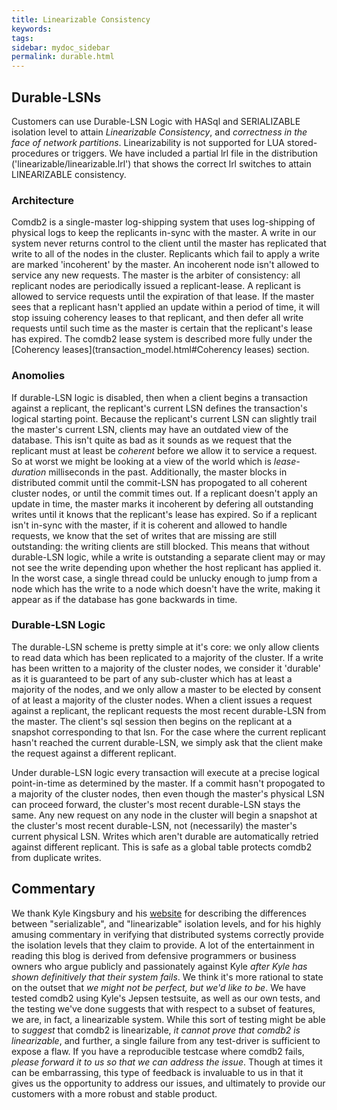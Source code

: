 ```yaml
---
title: Linearizable Consistency
keywords:
tags:
sidebar: mydoc_sidebar
permalink: durable.html
---
```


## Durable-LSNs

Customers can use Durable-LSN Logic with HASql and SERIALIZABLE isolation level to attain <i>Linearizable Consistency</i>, and <i>correctness in the face of network partitions</i>. Linearizability is not supported for LUA stored-procedures or triggers. We have included a partial lrl file in the distribution ('linearizable/linearizable.lrl') that shows the correct lrl switches to attain LINEARIZABLE consistency.

### Architecture

Comdb2 is a single-master log-shipping system that uses log-shipping of physical logs to keep the replicants in-sync with the master.  A write in our system never returns control to the client until the master has replicated that write to all of the nodes in the cluster.  Replicants which fail to apply a write are marked 'incoherent' by the master.  An incoherent node isn't allowed to service any new requests.  The master is the arbiter of consistency: all replicant nodes are periodically issued a replicant-lease.  A replicant is allowed to service requests until the expiration of that lease.  If the master sees that a replicant hasn't applied an update within a period of time, it will stop issuing coherency leases to that replicant, and then defer all write requests until such time as the master is certain that the replicant's lease has expired.  The comdb2 lease system is described more fully under the [Coherency leases](transaction_model.html#Coherency leases) section.

### Anomolies

If durable-LSN logic is disabled, then when a client begins a transaction against a replicant, the replicant's current LSN defines the transaction's logical starting point. Because the replicant's current LSN can slightly trail the master's current LSN, clients may have an outdated view of the database. This isn't quite as bad as it sounds as we request that the replicant must at least be <i>coherent</i> before we allow it to service a request. So at worst we might be looking at a view of the world which is <i>lease-duration</i> milliseconds in the past. Additionally, the master blocks in distributed commit until the commit-LSN has propogated to all coherent cluster nodes, or until the commit times out. If a replicant doesn't apply an update in time, the master marks it incoherent by defering all outstanding writes until it knows that the replicant's lease has expired. So if a replicant isn't in-sync with the master, if it is coherent and allowed to handle requests, we know that the set of writes that are missing are still outstanding: the writing clients are still blocked. This means that without durable-LSN logic, while a write is outstanding a separate client may or may not see the write depending upon whether the host replicant has applied it. In the worst case, a single thread could be unlucky enough to jump from a node which has the write to a node which doesn't have the write, making it appear as if the database has gone backwards in time.

### Durable-LSN Logic

The durable-LSN scheme is pretty simple at it's core: we only allow clients to read data which has been replicated to a majority of the cluster. If a write has been written to a majority of the cluster nodes, we consider it 'durable' as it is guaranteed to be part of any sub-cluster which has at least a majority of the nodes, and we only allow a master to be elected by consent of at least a majority of the cluster nodes. When a client issues a request against a replicant, the replicant requests the most recent durable-LSN from the master. The client's sql session then begins on the replicant at a snapshot corresponding to that lsn. For the case where the current replicant hasn't reached the current durable-LSN, we simply ask that the client make the request against a different replicant.

Under durable-LSN logic every transaction will execute at a precise logical point-in-time as determined by the master. If a commit hasn't propogated to a majority of the cluster nodes, then even though the master's physical LSN can proceed forward, the cluster's most recent durable-LSN stays the same. Any new request on any node in the cluster will begin a snapshot at the cluster's most recent durable-LSN, not (necessarily) the master's current physical LSN. Writes which aren't durable are automatically retried against different replicant. This is safe as a global table protects comdb2 from duplicate writes.

## Commentary

We thank Kyle Kingsbury and his [website](https://aphyr.com) for describing the differences between "serializable", and "linearizable" isolation levels, and for his highly amusing commentary in verifying that distributed systems correctly provide the isolation levels that they claim to provide. A lot of the entertainment in reading this blog is derived from defensive programmers or business owners who argue publicly and passionately against Kyle <i>after Kyle has shown definitively that their system fails</i>. We think it's more rational to state on the outset that <i>we might not be perfect, but we'd like to be</i>. We have tested comdb2 using Kyle's Jepsen testsuite, as well as our own tests, and the testing we've done suggests that with respect to a subset of features, we are, in fact, a linearizable system. While this sort of testing might be able to <i>suggest</i> that comdb2 is linearizable, <i>it cannot prove that comdb2 is linearizable</i>, and further, a single failure from any test-driver is sufficient to expose a flaw. If you have a reproducible testcase where comdb2 fails, <i>please forward it to us so that we can address the issue</i>. Though at times it can be embarrassing, this type of feedback is invaluable to us in that it gives us the opportunity to address our issues, and ultimately to provide our customers with a more robust and stable product.
